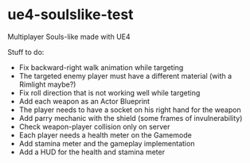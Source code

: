 # ue4-soulslike-test
Multiplayer Souls-like made with UE4

Stuff to do:

* Fix backward-right walk animation while targeting
* The targeted enemy player must have a different material (with a Rimlight maybe?)
* Fix roll direction that is not working well while targeting
* Add each weapon as an Actor Blueprint
* The player needs to have a socket on his right hand for the weapon
* Add parry mechanic with the shield (some frames of invulnerability)
* Check weapon-player collision only on server
* Each player needs a health meter on the Gamemode
* Add stamina meter and the gameplay implementation
* Add a HUD for the health and stamina meter
